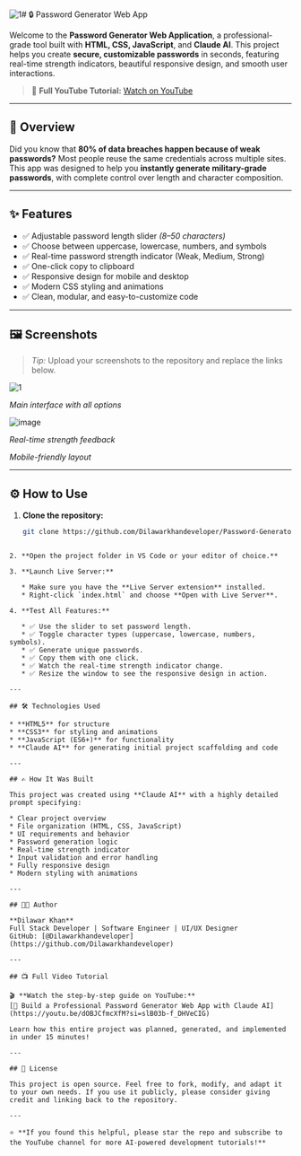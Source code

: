 ![1](https://github.com/user-attachments/assets/f9dc6948-3407-401d-ae2d-648e42d784bc)# 🔒 Password Generator Web App

Welcome to the **Password Generator Web Application**, a professional-grade tool built with **HTML, CSS, JavaScript**, and **Claude AI**. This project helps you create **secure, customizable passwords** in seconds, featuring real-time strength indicators, beautiful responsive design, and smooth user interactions.

> 🎥 **Full YouTube Tutorial:** [Watch on YouTube](https://www.youtube.com/watch?v=YOUR_VIDEO_LINK)

---

## 🌟 Overview

Did you know that **80% of data breaches happen because of weak passwords?** Most people reuse the same credentials across multiple sites. This app was designed to help you **instantly generate military-grade passwords**, with complete control over length and character composition.

---

## ✨ Features

- ✅ Adjustable password length slider *(8–50 characters)*
- ✅ Choose between uppercase, lowercase, numbers, and symbols
- ✅ Real-time password strength indicator (Weak, Medium, Strong)
- ✅ One-click copy to clipboard
- ✅ Responsive design for mobile and desktop
- ✅ Modern CSS styling and animations
- ✅ Clean, modular, and easy-to-customize code

---

## 🖼️ Screenshots

> *Tip:* Upload your screenshots to the repository and replace the links below.

![1](https://github.com/user-attachments/assets/095bf6e2-fbb5-4d43-8c71-acf97a5eb4fa)

*Main interface with all options*

![image](https://github.com/user-attachments/assets/9608a76e-b3fb-4c95-8a31-85f5c4ae6569)

*Real-time strength feedback*


 *Mobile-friendly layout*

---

## ⚙️ How to Use

1. **Clone the repository:**

   ```bash
   git clone https://github.com/Dilawarkhandeveloper/Password-Generator.git
````

2. **Open the project folder in VS Code or your editor of choice.**

3. **Launch Live Server:**

   * Make sure you have the **Live Server extension** installed.
   * Right-click `index.html` and choose **Open with Live Server**.

4. **Test All Features:**

   * ✅ Use the slider to set password length.
   * ✅ Toggle character types (uppercase, lowercase, numbers, symbols).
   * ✅ Generate unique passwords.
   * ✅ Copy them with one click.
   * ✅ Watch the real-time strength indicator change.
   * ✅ Resize the window to see the responsive design in action.

---

## 🛠️ Technologies Used

* **HTML5** for structure
* **CSS3** for styling and animations
* **JavaScript (ES6+)** for functionality
* **Claude AI** for generating initial project scaffolding and code

---

## ✍️ How It Was Built

This project was created using **Claude AI** with a highly detailed prompt specifying:

* Clear project overview
* File organization (HTML, CSS, JavaScript)
* UI requirements and behavior
* Password generation logic
* Real-time strength indicator
* Input validation and error handling
* Fully responsive design
* Modern styling with animations

---

## 👨‍💻 Author

**Dilawar Khan**
Full Stack Developer | Software Engineer | UI/UX Designer
GitHub: [@Dilawarkhandeveloper](https://github.com/Dilawarkhandeveloper)

---

## 📺 Full Video Tutorial

🎬 **Watch the step-by-step guide on YouTube:**
[🔗 Build a Professional Password Generator Web App with Claude AI](https://youtu.be/dOBJCfmcXfM?si=slB03b-f_DHVeCIG)

Learn how this entire project was planned, generated, and implemented in under 15 minutes!

---

## 📄 License

This project is open source. Feel free to fork, modify, and adapt it to your own needs. If you use it publicly, please consider giving credit and linking back to the repository.

---

⭐ **If you found this helpful, please star the repo and subscribe to the YouTube channel for more AI-powered development tutorials!**


